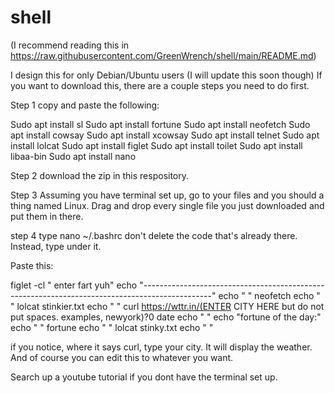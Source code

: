 # shell
(I recommend reading this in https://raw.githubusercontent.com/GreenWrench/shell/main/README.md)

I design this for only Debian/Ubuntu users (I will update this soon though)
If you want to download this, there are a couple steps you need to do first.

Step 1
copy and paste the following:

Sudo apt install sl
Sudo apt install fortune
Sudo apt install neofetch
Sudo apt install cowsay
Sudo apt install xcowsay
Sudo apt install telnet
Sudo apt install lolcat
Sudo apt install figlet
Sudo apt install toilet
Sudo apt install libaa-bin
Sudo apt install nano

Step 2
download the zip in this respository.

Step 3
Assuming you have terminal set up, go to your files and you should a thing named Linux.
Drag and drop every single file you just downloaded and put them in there.

step 4
type nano ~/.bashrc
don't delete the code that's already there. Instead, type under it.

Paste this: 

figlet -cl "                enter fart yuh"
echo "-----------------------------------------------------------------------------------------------"
echo "
"
neofetch
echo "
"
lolcat stinkier.txt 
echo "
"
curl https://wttr.in/(ENTER CITY HERE but do not put spaces. examples, newyork)?0
date
echo "
"
echo "fortune of the day:"
echo "
"
fortune
echo "
"
lolcat stinky.txt
echo "
"

if you notice, where it says curl, type your city. It will display the weather.
And of course you can edit this to whatever you want.

Search up a youtube tutorial if you dont have the terminal set up.
